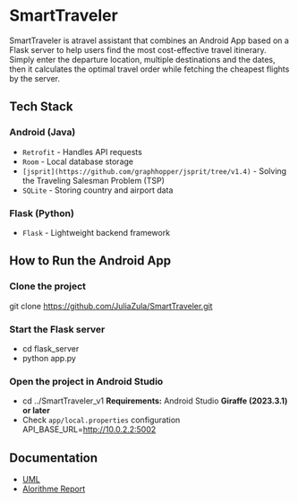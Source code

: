 # SmartTraveler

SmartTraveler is atravel assistant that combines an Android App based on a Flask server to help users find the most cost-effective travel itinerary.  
Simply enter the departure location, multiple destinations and the dates, then it calculates the optimal travel order while fetching the cheapest flights by the server.




## Tech Stack

### Android (Java)
- `Retrofit` - Handles API requests
- `Room` - Local database storage
- `[jsprit](https://github.com/graphhopper/jsprit/tree/v1.4)` - Solving the Traveling Salesman Problem (TSP)
- `SQLite` - Storing country and airport data

### Flask (Python)
- `Flask` - Lightweight backend framework




## How to Run the Android App

### Clone the project
git clone https://github.com/JuliaZula/SmartTraveler.git

### Start the Flask server
- cd flask_server
- python app.py

### Open the project in Android Studio
- cd ../SmartTraveler_v1
  **Requirements:** Android Studio **Giraffe (2023.3.1) or later**
- Check `app/local.properties`            configuration
  API_BASE_URL=http://10.0.2.2:5002




## Documentation
- [UML](/docs/UML/)
- [Alorithme Report](/docs/algorithm_report.md)




